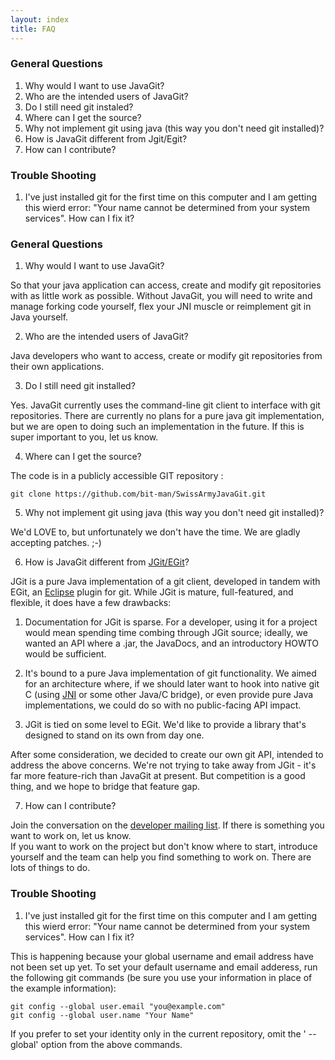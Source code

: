 ```yaml
---
layout: index
title: FAQ
---
```


### General Questions

  1. Why would I want to use JavaGit?
  2. Who are the intended users of JavaGit?
  3. Do I still need git instaled?
  4. Where can I get the source?
  5. Why not implement git using java (this way you don't need git installed)? 
  6. How is JavaGit different from Jgit/Egit?
  7. How can I contribute?

### Trouble Shooting

  1. I've just installed git for the first time on this computer and I am getting this wierd error: "Your name cannot be determined from your system services". How can I fix it? 

### General Questions

  1. Why would I want to use JavaGit?   
  
So that your java application can access, create and modify git repositories
with as little work as possible. Without JavaGit, you will need to write and
manage forking code yourself, flex your JNI muscle or reimplement git in Java
yourself.

  

  2. Who are the intended users of JavaGit?   
  
Java developers who want to access, create or modify git repositories from
their own applications.

  

  3. Do I still need git installed?   
  
Yes. JavaGit currently uses the command-line git client to interface with git
repositories. There are currently no plans for a pure java git implementation,
but we are open to doing such an implementation in the future. If this is
super important to you, let us know.

  

  4. Where can I get the source?  
  
The code is in a publicly accessible GIT repository :

    git clone https://github.com/bit-man/SwissArmyJavaGit.git
  

  5. Why not implement git using java (this way you don't need git installed)?   
  
We'd LOVE to, but unfortunately we don't have the time. We are gladly
accepting patches. ;-)

  

  6. How is JavaGit different from [JGit/EGit](http://repo.or.cz/w/egit.git)?   
  
JGit is a pure Java implementation of a git client, developed in tandem with
EGit, an [Eclipse](http://www.eclipse.org/) plugin for git. While JGit is
mature, full-featured, and flexible, it does have a few drawbacks:

  
1. Documentation for JGit is sparse. For a developer, using it for a project
would mean spending time combing through JGit source; ideally, we wanted an
API where a .jar, the JavaDocs, and an introductory HOWTO would be sufficient.

  
2. It's bound to a pure Java implementation of git functionality. We aimed for
an architecture where, if we should later want to hook into native git C
(using [JNI](http://en.wikipedia.org/wiki/Java_Native_Interface) or some other
Java/C bridge), or even provide pure Java implementations, we could do so with
no public-facing API impact.

  
3. JGit is tied on some level to EGit. We'd like to provide a library that's
designed to stand on its own from day one.

  
After some consideration, we decided to create our own git API, intended to
address the above concerns. We're not trying to take away from JGit - it's far
more feature-rich than JavaGit at present. But competition is a good thing,
and we hope to bridge that feature gap.

  

  7. How can I contribute?   
  
Join the conversation on the [developer mailing list](https://groups.google.com/forum/#!forum/swiss-army-java-git). 
If there is something you want to work on, let us know.  
If you want to work on the project but don't
know where to start, introduce yourself and the team can help you find
something to work on. There are lots of things to do.

  

### Trouble Shooting

  1. I've just installed git for the first time on this computer and I am getting this wierd error: "Your name cannot be determined from your system services". How can I fix it?   
  
This is happening because your global username and email address have not been
set up yet. To set your default username and email adderess, run the following
git commands (be sure you use your information in place of the example
information):

  
    git config --global user.email "you@example.com"
    git config --global user.name "Your Name"

  
If you prefer to set your identity only in the current repository, omit the '
--global' option from the above commands.

  

